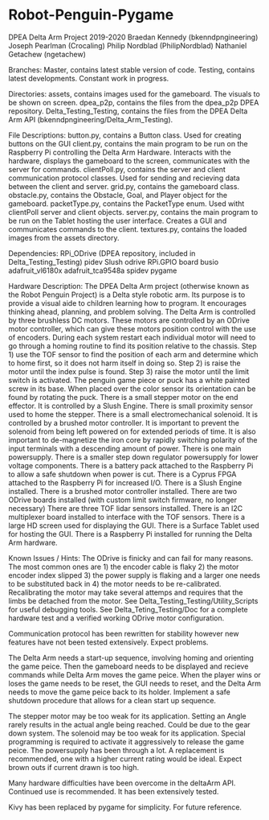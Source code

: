 # Robot-Penguin-Pygame

DPEA Delta Arm Project 2019-2020
Braedan Kennedy (bkenndpngineering)
Joseph Pearlman (Crocaling)
Philip Nordblad (PhilipNordblad)
Nathaniel Getachew (ngetachew)

Branches:
  Master, contains latest stable version of code.
  Testing, contains latest developments. Constant work in progress.
  
Directories:
  assets, contains images used for the gameboard. The visuals to be shown on screen.
  dpea_p2p, contains the files from the dpea_p2p DPEA repository.
  Delta_Testing_Testing, contains the files from the DPEA Delta Arm API (bkenndpngineering/Delta_Arm_Testing).
  
File Descriptions:
  button.py, contains a Button class. Used for creating buttons on the GUI
  client.py, contains the main program to be run on the Raspberry Pi controlling the Delta Arm Hardware. Interacts with the hardware, displays the gameboard to the screen, communicates with the server for commands.
  clientPoll.py, contains the server and client communication protocol classes. Used for sending and recieving data between the client and server.
  grid.py, contains the gameboard class.
  obstacle.py, contains the Obstacle, Goal, and Player object for the gameboard.
  packetType.py, contains the PacketType enum. Used witht clientPoll server and client objects.
  server.py, contains the main program to be run on the Tablet hosting the user interface. Creates a GUI and communicates commands to the client.
  textures.py, contains the loaded images from the assets directory.
  
Dependencies:
  RPi_ODrive (DPEA repository, included in Delta_Testing_Testing)
  pidev
  Slush
  odrive
  RPi.GPIO
  board
  busio
  adafruit_vl6180x
  adafruit_tca9548a
  spidev
  pygame
  
Hardware Description:
  The DPEA Delta Arm project (otherwise known as the Robot Penguin Project) is a Delta style robotic arm. Its purpose is to provide a visual aide to children learning how to program.
  It encourages thinking ahead, planning, and problem solving. 
  The Delta Arm is controlled by three brushless DC motors. These motors are controlled by an ODrive motor controller, which can give these motors position control with the use of encoders.
  During each system restart each individual motor will need to go through a homing routine to find its position relative to the chassis. Step 1) use the TOF sensor to find the position of each arm and determine which to home first, so it does not harm itself in doing so. 
  Step 2) is raise the motor until the index pulse is found. Step 3) raise the motor until the limit switch is activated.
  The penguin game piece or puck has a white painted screw in its base. When placed over the color sensor its orientation can be found by rotating the puck.
  There is a small stepper motor on the end effector. It is controlled by a Slush Engine. There is small proximity sensor used to home the stepper.
  There is a small electromechanical solenoid. It is controlled by a brushed motor controller. It is important to prevent the solenoid from being left powered on for extended periods of time. It is also important to de-magnetize the iron core by rapidly switching polarity of the input terminals with a descending amount of power.
  There is one main powersupply. There is a smaller step down regulator powersupply for lower voltage components.
  There is a battery pack attached to the Raspberry Pi to allow a safe shutdown when power is cut.
  There is a Cyprus FPGA attached to the Raspberry Pi for increased I/O.
  There is a Slush Engine installed.
  There is a brushed motor controller installed.
  There are two ODrive boards installed (with custom limit switch firmware, no longer necessary)
  There are three TOF lidar sensors installed.
  There is an I2C multiplexer board installed to interface with the TOF sensors.
  There is a large HD screen used for displaying the GUI.
  There is a Surface Tablet used for hosting the GUI.
  There is a Raspberry Pi installed for running the Delta Arm hardware.
  
Known Issues / Hints:
  The ODrive is finicky and can fail for many reasons. The most common ones are 1) the encoder cable is flaky 2) the motor encoder index slipped 3) the power supply is flaking and a larger one needs to be substituted back in 4) the motor needs to be re-calibrated.
  Recalibrating the motor may take several attemps and requires that the limbs be detached from the motor.
  See Delta_Testing_Testing/Utility_Scripts for useful debugging tools.
  See Delta_Teting_Testing/Doc for a complete hardware test and a verified working ODrive motor configuration.
  
  Communication protocol has been rewritten for stability however new features have not been tested extensively. Expect problems.
  
  The Delta Arm needs a start-up sequence, involving homing and orienting the game peice.
  Then the gameboard needs to be displayed and recieve commands while Delta Arm moves the game peice.
  When the player wins or loses the game needs to be reset, the GUI needs to reset, and the Delta Arm needs to move the game peice back to its holder.
  Implement a safe shutdown procedure that allows for a clean start up sequence.
  
  The stepper motor may be too weak for its application. Setting an Angle rarely results in the actual angle being reached. Could be due to the gear down system.
  The solenoid may be too weak for its application. Special programming is required to activate it aggressively to release the game peice.
  The powersupply has been through a lot. A replacement is recommended, one with a higher current rating would be ideal. Expect brown outs if current drawn is too high.
  
  Many hardware difficulties have been overcome in the deltaArm API. Continued use is recommended. It has been extensively tested.
  
  Kivy has been replaced by pygame for simplicity. For future reference.
  
